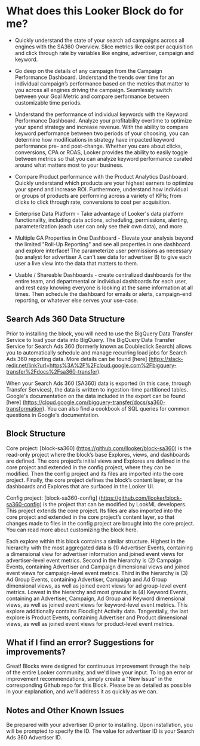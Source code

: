 # What does this Looker Block do for me?
- Quickly understand the state of your search ad campaigns across all engines with the SA360 Overview. Slice metrics like cost per acquisition and click through rate by variables like engine, advertiser, campaign and keyword. 

- Go deep on the details of any campaign from the Campaign Performance Dashboard. Understand the trends over time for an individual campaign’s performance based on the metrics that matter to you across all engines driving the campaign. Seamlessly switch between your Goal Metric and compare performance between customizable time periods. 

- Understand the performance of individual keywords with the Keyword Performance Dashboard. Analyze your profitability overtime to optimize your spend strategy and increase revenue. With the ability to compare keyword performance between two periods of your choosing, you can determine how modifications in strategy have impacted keyword performance pre- and post-change. Whether you care about clicks, conversions, CPA or ROAS, Looker provides the ability to easily toggle between metrics so that you can analyze keyword performance curated around what matters most to your business. 

- Compare Product performance with the Product Analytics Dashboard. Quickly understand which products are your highest earners to optimize your spend and increase ROI. Furthermore, understand how individual or groups of products are performing across a variety of KPIs; from clicks to click through rate, conversions to cost per acquisition.

- Enterprise Data Platform - Take advantage of Looker's data platform functionality, including data actions, scheduling, permissions, alerting, parameterization (each user can only see their own data), and more.

- Multiple GA Properties in One Dashboard - Elevate your analysis beyond the limited "Roll-Up Reporting" and see all properties in one dashboard and explore interface! The parameterize user permissions as necessary (so analyst for advertiser A can't see data for advertiser B) to give each user a live view into the data that matters to them.

- Usable / Shareable Dashboards - create centralized dashboards for the entire team, and departmental or individual dashboards for each user, and rest easy knowing everyone is looking at the same information at all times. Then schedule the dashboard for emails or alerts, campaign-end reporting, or whatever else serves your use-case.
 
## Search Ads 360 Data Structure


Prior to installing the block, you will need to use the BigQuery Data Transfer Service to load your data into BigQuery. The BigQuery Data Transfer Service for Search Ads 360 (formerly known as Doubleclick Search) allows you to automatically schedule and manage recurring load jobs for Search Ads 360 reporting data. More details can be found [here] (https://slack-redir.net/link?url=https%3A%2F%2Fcloud.google.com%2Fbigquery-transfer%2Fdocs%2Fsa360-transfer).

When your Search Ads 360 (SA360) data is exported (in this case, through Transfer Services), the data is written to ingestion-time partitioned tables. 
Google's documentation on the data included in the export can be found [here] (https://cloud.google.com/bigquery-transfer/docs/sa360-transformation).
You can also find a cookbook of SQL queries for common questions in Google's documentation.


## Block Structure

Core project: [block-sa360] (https://github.com/llooker/block-sa360) is the read-only project where the block’s base Explores, views, and dashboards are defined. The core project’s initial views and Explores are defined in the core project and extended in the config project, where they can be modified. Then the config project and its files are imported into the core project. Finally, the core project defines the block’s content layer, or the dashboards and Explores that are surfaced in the Looker UI.


Config project: [block-sa360-config] (https://github.com/llooker/block-sa360-config) is the project that can be modified by LookML developers. This project extends the core project. Its files are also imported into the core project and extended in the core project’s content layer, so that changes made to files in the config project are brought into the core project. You can read more about customizing the block here. 

Each explore within this block contains a similar structure. 
Highest in the hierarchy with the most aggregated data  is (1) Advertiser Events, containing a dimensional view for advertiser information and joined event views for advertiser-level event metrics. 
Second in the hierarchy is (2) Campaign Events, containing Advertiser and Campaign dimensional views and joined event views for campaign-level event metrics. 
Third in the hierarchy is (3) Ad Group Events, containing Advertiser, Campaign and Ad Group dimensional views,  as well as  joined event views for ad group-level event metrics. 
Lowest in the hierarchy and most granular is (4) Keyword Events, containing an Advertiser, Campaign, Ad Group and Keyword dimensional views,  as well as  joined event views for keyword-level event metrics. This explore additionally contains Floodlight Activity data. 
Tangentially, the last explore is Product Events, containing Advertiser and Product dimensional views, as well as joined event views for product-level event metrics.
 
## What if I find an error? Suggestions for improvements?
Great! Blocks were designed for continuous improvement through the help of the entire Looker community, and we'd love your input. To log an error or improvement recommendations, simply create a "New Issue" in the corresponding Github repo for this Block. Please be as detailed as possible in your explanation, and we'll address it as quickly as we can.

## Notes and Other Known Issues
Be prepared with your advertiser ID prior to installing. Upon installation, you will be prompted to specify the ID.  The value for advertiser ID is your Search Ads 360 Advertiser ID. 

